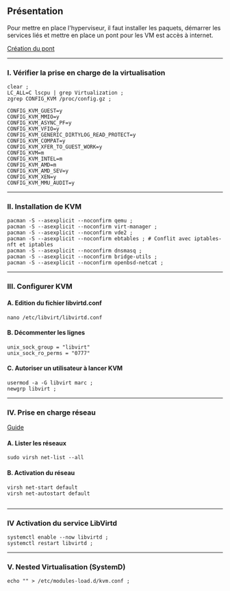 ## Présentation

Pour mettre en place l'hyperviseur, il faut installer les paquets, démarrer les services liés et mettre en place un pont pour les VM est accès à internet.

[Création du pont](https://github.com/dexter74/Archlinux/blob/main/Documentation/R%C3%A9seau_Ponts.MD)


-----------------------------------------------------------------------------------------------------------------------------------------------
### I. Vérifier la prise en charge de la virtualisation
```
clear ;
LC_ALL=C lscpu | grep Virtualization ;
zgrep CONFIG_KVM /proc/config.gz ;
```

```
CONFIG_KVM_GUEST=y
CONFIG_KVM_MMIO=y
CONFIG_KVM_ASYNC_PF=y
CONFIG_KVM_VFIO=y
CONFIG_KVM_GENERIC_DIRTYLOG_READ_PROTECT=y
CONFIG_KVM_COMPAT=y
CONFIG_KVM_XFER_TO_GUEST_WORK=y
CONFIG_KVM=m
CONFIG_KVM_INTEL=m
CONFIG_KVM_AMD=m
CONFIG_KVM_AMD_SEV=y
CONFIG_KVM_XEN=y
CONFIG_KVM_MMU_AUDIT=y
```

-----------------------------------------------------------------------------------------------------------------------------------------------
### II. Installation de KVM
```
pacman -S --asexplicit --noconfirm qemu ;
pacman -S --asexplicit --noconfirm virt-manager ;
pacman -S --asexplicit --noconfirm vde2 ;
pacman -S --asexplicit --noconfirm ebtables ; # Conflit avec iptables-nft et iptables
pacman -S --asexplicit --noconfirm dnsmasq ;
pacman -S --asexplicit --noconfirm bridge-utils ;
pacman -S --asexplicit --noconfirm openbsd-netcat ;
```

-----------------------------------------------------------------------------------------------------------------------------------------------
### III. Configurer KVM

#### A. Edition du fichier libvirtd.conf
```
nano /etc/libvirt/libvirtd.conf
```

#### B. Décommenter les lignes
```
unix_sock_group = "libvirt"
unix_sock_ro_perms = "0777"
```

#### C. Autoriser un utilisateur à lancer KVM
```
usermod -a -G libvirt marc ;
newgrp libvirt ;
```

-----------------------------------------------------------------------------------------------------------------------------------------------
### IV. Prise en charge réseau

[Guide](https://linuxconfig.org/how-to-use-bridged-networking-with-libvirt-and-kvm)

#### A. Lister les réseaux
```
sudo virsh net-list --all
```

#### B. Activation du réseau
```
virsh net-start default
virsh net-autostart default
```

```
```



-----------------------------------------------------------------------------------------------------------------------------------------------
### IV Activation du service LibVirtd
```
systemctl enable --now libvirtd ;
systemctl restart libvirtd ;
```

-----------------------------------------------------------------------------------------------------------------------------------------------
### V. Nested Virtualisation (SystemD)
```
echo "" > /etc/modules-load.d/kvm.conf ;
```
